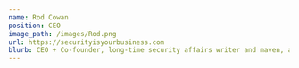 ```yaml
---
name: Rod Cowan
position: CEO
image_path: /images/Rod.png
url: https://securityisyourbusiness.com
blurb: CEO + Co-founder, long-time security affairs writer and maven, advising globally on security and media, policy, and communication.
---
```

